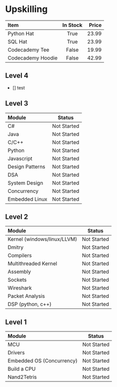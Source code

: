 # Upskilling

| Item              | In Stock | Price |
| :---------------- | :------: | ----: |
| Python Hat        |   True   | 23.99 |
| SQL Hat           |   True   | 23.99 |
| Codecademy Tee    |  False   | 19.99 |
| Codecademy Hoodie |  False   | 42.99 |


## Level 4
- [] test

## Level 3
| Module              | Status |
| :---------------- | :------: |
| C#       |   Not Started   |
| Java       |   Not Started   |
| C/C++      |   Not Started   |
| Python      |   Not Started   |
| Javascript       |   Not Started   |
| Design Patterns       |   Not Started   |
| DSA       |   Not Started   |
| System Design       |   Not Started   |
| Concurrency       |   Not Started   |
| Embedded Linux       |   Not Started   |


## Level 2
| Module              | Status |
| :---------------- | :------: |
| Kernel (windows/linux/LLVM)       |   Not Started   |
| Dmitry           |   Not Started    |
| Compilers   |  Not Started    |
| Multithreaded Kernel |  Not Started    |
| Assembly |  Not Started    |
| Sockets |  Not Started    |
| Wireshark |  Not Started    |
| Packet Analysis |  Not Started    |
| DSP (python, c++) |  Not Started    |

## Level 1
| Module              | Status |
| :---------------- | :------: |
| MCU       |   Not Started   |
| Drivers           |   Not Started    |
| Embedded OS (Concurrency)    |  Not Started    |
| Build a CPU |  Not Started    |
| Nand2Tetris |  Not Started    |